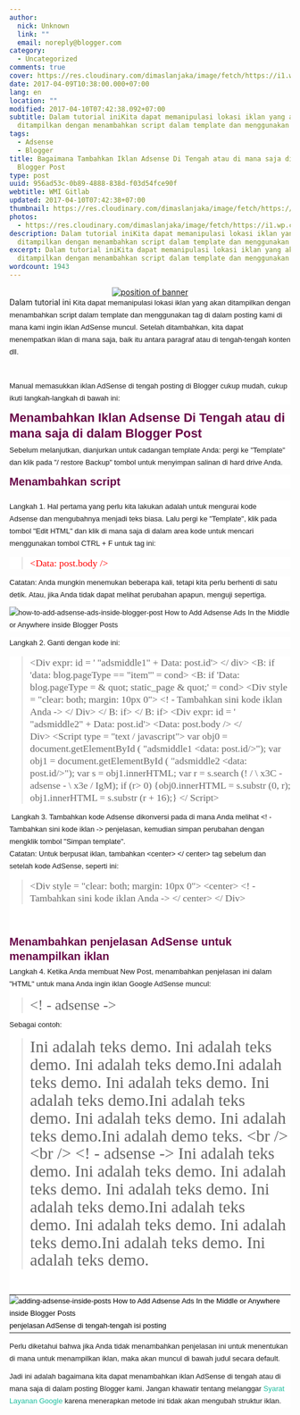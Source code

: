 ```yaml
---
author:
  nick: Unknown
  link: ""
  email: noreply@blogger.com
category:
  - Uncategorized
comments: true
cover: https://res.cloudinary.com/dimaslanjaka/image/fetch/https://i1.wp.com/4.bp.blogspot.com/-Z4TdEbpcxn0/UthBZXiyPYI/AAAAAAAAF40/nwthnaxPQuw/s1600/insert-adsense-into-blogger-post.png?zoom=1.5&ssl=1
date: 2017-04-09T10:38:00.000+07:00
lang: en
location: ""
modified: 2017-04-10T07:42:38.092+07:00
subtitle: Dalam tutorial iniKita dapat memanipulasi lokasi iklan yang akan
  ditampilkan dengan menambahkan script dalam template dan menggunakan tag
tags:
  - Adsense
  - Blogger
title: Bagaimana Tambahkan Iklan Adsense Di Tengah atau di mana saja di dalam
  Blogger Post
type: post
uuid: 956ad53c-0b89-4888-838d-f03d54fce90f
webtitle: WMI Gitlab
updated: 2017-04-10T07:42:38+07:00
thumbnail: https://res.cloudinary.com/dimaslanjaka/image/fetch/https://i1.wp.com/4.bp.blogspot.com/-Z4TdEbpcxn0/UthBZXiyPYI/AAAAAAAAF40/nwthnaxPQuw/s1600/insert-adsense-into-blogger-post.png?zoom=1.5&ssl=1
photos:
  - https://res.cloudinary.com/dimaslanjaka/image/fetch/https://i1.wp.com/4.bp.blogspot.com/-Z4TdEbpcxn0/UthBZXiyPYI/AAAAAAAAF40/nwthnaxPQuw/s1600/insert-adsense-into-blogger-post.png?zoom=1.5&ssl=1
description: Dalam tutorial iniKita dapat memanipulasi lokasi iklan yang akan
  ditampilkan dengan menambahkan script dalam template dan menggunakan tag
excerpt: Dalam tutorial iniKita dapat memanipulasi lokasi iklan yang akan
  ditampilkan dengan menambahkan script dalam template dan menggunakan tag
wordcount: 1943
---
```


<div dir="ltr" style="text-align: left;" trbidi="on"><div class="separator" style="clear: both; text-align: center;"><a href="//webmanajemen.com/page/safelink.html?url=aHR0cHM6Ly9yZXMuY2xvdWRpbmFyeS5jb20vcHJhY3RpY2FsZGV2L2ltYWdlL2ZldGNoLzQuYnAuYmxvZ3Nwb3QuY29tLy1aNFRkRWJwY3huMC9VdGhCWlhpeVBZSS9BQUFBQUFBQUY0MC9ud3RobmF4UFF1dy9zMTYwMC9pbnNlcnQtYWRzZW5zZS1pbnRvLWJsb2dnZXItcG9zdC5wbmc/em9vbT0xLjUmc3NsPTE=" imageanchor="1" style="margin-left: 1em; margin-right: 1em;" rel="nofollow noopener" target="_blank"><img alt="position of banner" border="0" src="https://res.cloudinary.com/dimaslanjaka/image/fetch/https://res.cloudinary.com/practicaldev/image/fetch/4.bp.blogspot.com/-Z4TdEbpcxn0/UthBZXiyPYI/AAAAAAAAF40/nwthnaxPQuw/s1600/insert-adsense-into-blogger-post.png?zoom=1.5&amp;ssl=1" title="adsense positions"></a></div>Dalam tutorial ini&nbsp;<span class="notranslate" style="background-color: white; box-sizing: border-box; font-family: &quot;raleway&quot; , sans-serif; font-size: 13px; line-height: 22px;">Kita dapat memanipulasi lokasi iklan yang akan ditampilkan dengan menambahkan script dalam template dan menggunakan tag di dalam posting kami di mana kami ingin iklan AdSense muncul.</span><span style="background-color: white; font-family: &quot;raleway&quot; , sans-serif; font-size: 13px; line-height: 22px;">&nbsp;</span><span class="notranslate" style="background-color: white; box-sizing: border-box; font-family: &quot;raleway&quot; , sans-serif; font-size: 13px; line-height: 22px;">Setelah ditambahkan, kita dapat menempatkan iklan di mana saja, baik itu antara paragraf atau di tengah-tengah konten dll.</span><br><span class="notranslate" style="background-color: white; box-sizing: border-box; font-family: &quot;raleway&quot; , sans-serif; font-size: 13px; line-height: 22px;"><br></span><br><div style="background-color: white; box-sizing: border-box; font-family: Raleway, sans-serif; font-size: 13px; line-height: 22px; margin-bottom: 10px;"><span class="notranslate" style="box-sizing: border-box;">Manual memasukkan iklan AdSense di tengah posting di Blogger cukup mudah, cukup ikuti langkah-langkah di bawah ini:</span></div><h3 style="background-color: white; box-sizing: border-box; color: #680447; font-family: Raleway, helvetica; font-size: 22px; line-height: 1.3; margin-bottom: 4px; margin-top: 0px;"><span class="notranslate" style="box-sizing: border-box;">Menambahkan Iklan Adsense Di Tengah atau di mana saja di dalam Blogger Post</span></h3><div style="background-color: white; box-sizing: border-box; font-family: Raleway, sans-serif; font-size: 13px; line-height: 22px; margin-bottom: 10px;"><span class="notranslate" style="box-sizing: border-box;">Sebelum melanjutkan, dianjurkan untuk cadangan template Anda: pergi ke "Template" dan klik pada "/ restore Backup" tombol untuk menyimpan salinan di hard drive Anda.</span></div><h4 style="background-color: white; box-sizing: border-box; color: #680447; font-family: Raleway, helvetica; font-size: 20px; line-height: 1.3; margin-bottom: 4px; margin-top: 0px;"><span class="notranslate" style="box-sizing: border-box;">Menambahkan script</span></h4><span class="notranslate" style="background-color: white; box-sizing: border-box; font-family: &quot;raleway&quot; , sans-serif; font-size: 13px; line-height: 22px;"></span><br><div style="background-color: white; box-sizing: border-box; font-family: Raleway, sans-serif; font-size: 13px; line-height: 22px; margin-bottom: 10px;"><span class="notranslate" style="box-sizing: border-box;">Langkah 1. Hal pertama yang perlu kita lakukan adalah untuk mengurai kode Adsense</span><noindex style="box-sizing: border-box;">&nbsp;</noindex><span class="notranslate" style="box-sizing: border-box;">dan mengubahnya menjadi teks biasa.</span>&nbsp;<span class="notranslate" style="box-sizing: border-box;">Lalu pergi ke "Template", klik pada tombol "Edit HTML" dan klik di mana saja di dalam area kode untuk mencari menggunakan tombol CTRL + F untuk tag ini:</span></div><div style="background-color: white; box-sizing: border-box; font-family: Raleway, sans-serif; font-size: 13px; line-height: 22px; margin-bottom: 10px;"><blockquote class="tr_bq"><span class="notranslate" style="box-sizing: border-box;"><span style="font-family: &quot;georgia&quot; , serif; font-size: 17.5px; line-height: 22px; text-align: justify;"><span style="color: red;">&lt;Data: post.body /&gt;</span></span></span></blockquote></div><div style="background-color: white; box-sizing: border-box; font-family: Raleway, sans-serif; font-size: 13px; line-height: 22px; margin-bottom: 10px;"><span class="notranslate" style="box-sizing: border-box;">Catatan: Anda mungkin menemukan beberapa kali, tetapi kita perlu berhenti di satu detik.</span>&nbsp;<span class="notranslate" style="box-sizing: border-box;">Atau, jika Anda tidak dapat melihat perubahan apapun, menguji sepertiga.</span></div><div style="background-color: white; box-sizing: border-box; font-family: Raleway, sans-serif; font-size: 13px; line-height: 22.1000003814697px;"><img alt="how-to-add-adsense-ads-inside-blogger-post How to Add Adsense Ads In the Middle or Anywhere inside Blogger Posts" border="0" data-recalc-dims="1" scale="1.5" src-orig="https://res.cloudinary.com/dimaslanjaka/image/fetch/https://res.cloudinary.com/practicaldev/image/fetch/3.bp.blogspot.com/-txi86RJaWYk/Utg3xTPV_8I/AAAAAAAAF4Y/LTah2B86lYE/s1600/how-to-add-adsense-ads-inside-blogger-post.png?resize=500%2C307&amp;ssl=1" src="https://res.cloudinary.com/practicaldev/image/fetch/3.bp.blogspot.com/-txi86RJaWYk/Utg3xTPV_8I/AAAAAAAAF4Y/LTah2B86lYE/s1600/how-to-add-adsense-ads-inside-blogger-post.png?zoom=1.5&amp;resize=330%2C197&amp;ssl=1" srcset="https://res.cloudinary.com/practicaldev/image/fetch/3.bp.blogspot.com/-txi86RJaWYk/Utg3xTPV_8I/AAAAAAAAF4Y/LTah2B86lYE/s1600/how-to-add-adsense-ads-inside-blogger-post.png?zoom=1.5&amp;resize=330%2C197&amp;ssl=1" style="border: 0px; box-sizing: border-box; max-width: 100%; vertical-align: middle;" title="Bagaimana Tambahkan Iklan Adsense Di Tengah atau di mana saja di dalam Blogger Post"></div><div style="background-color: white; box-sizing: border-box; font-family: Raleway, sans-serif; font-size: 13px; line-height: 22px; margin-bottom: 10px;"><span class="notranslate" style="box-sizing: border-box;"></span></div><div style="background-color: white; box-sizing: border-box; font-family: Raleway, sans-serif; font-size: 13px; line-height: 22px; margin-bottom: 10px;"><span class="notranslate" style="box-sizing: border-box;">Langkah 2. Ganti dengan kode ini:</span></div><div style="background-color: white; box-sizing: border-box; font-family: Raleway, sans-serif; font-size: 13px; line-height: 22px; margin-bottom: 10px;"><blockquote class="tr_bq"><span class="notranslate" style="box-sizing: border-box;"><span class="notranslate" style="box-sizing: border-box; color: #666666; font-family: &quot;georgia&quot; , serif; font-size: 17.5px; line-height: 22px; text-align: justify;">&lt;Div expr: id = ' "adsmiddle1" + Data: post.id'&gt; &lt;/ div&gt;</span><span style="color: #666666; font-family: &quot;georgia&quot; , serif; font-size: 17.5px; line-height: 22px; text-align: justify;">&nbsp;</span></span><span class="notranslate" style="box-sizing: border-box;"><span class="notranslate" style="box-sizing: border-box; color: #666666; font-family: &quot;georgia&quot; , serif; font-size: 17.5px; line-height: 22px; text-align: justify;">&lt;B: if 'data: blog.pageType == "item"' = cond&gt;</span><span style="color: #666666; font-family: &quot;georgia&quot; , serif; font-size: 17.5px; line-height: 22px; text-align: justify;">&nbsp;</span></span><span class="notranslate" style="box-sizing: border-box;"><span class="notranslate" style="box-sizing: border-box; color: #666666; font-family: &quot;georgia&quot; , serif; font-size: 17.5px; line-height: 22px; text-align: justify;">&lt;B: if 'Data: blog.pageType = &amp; quot; static_page &amp; quot;' = cond&gt;</span><span style="color: #666666; font-family: &quot;georgia&quot; , serif; font-size: 17.5px; line-height: 22px; text-align: justify;">&nbsp;</span></span><span class="notranslate" style="box-sizing: border-box;"><span class="notranslate" style="box-sizing: border-box; color: #666666; font-family: &quot;georgia&quot; , serif; font-size: 17.5px; line-height: 22px; text-align: justify;">&lt;Div style = "clear: both; margin: 10px 0"&gt;</span><span style="color: #666666; font-family: &quot;georgia&quot; , serif; font-size: 17.5px; line-height: 22px; text-align: justify;">&nbsp;</span></span><span class="notranslate" style="box-sizing: border-box;"><span class="notranslate" style="box-sizing: border-box; color: #666666; font-family: &quot;georgia&quot; , serif; font-size: 17.5px; line-height: 22px; text-align: justify;"><span style="box-sizing: border-box;">&lt;! - Tambahkan sini kode iklan Anda -&gt;</span></span><span style="color: #666666; font-family: &quot;georgia&quot; , serif; font-size: 17.5px; line-height: 22px; text-align: justify;">&nbsp;</span></span><span class="notranslate" style="box-sizing: border-box;"><span class="notranslate" style="box-sizing: border-box; color: #666666; font-family: &quot;georgia&quot; , serif; font-size: 17.5px; line-height: 22px; text-align: justify;">&lt;/ Div&gt;</span><span style="color: #666666; font-family: &quot;georgia&quot; , serif; font-size: 17.5px; line-height: 22px; text-align: justify;">&nbsp;</span></span><span class="notranslate" style="box-sizing: border-box;"><span class="notranslate" style="box-sizing: border-box; color: #666666; font-family: &quot;georgia&quot; , serif; font-size: 17.5px; line-height: 22px; text-align: justify;">&lt;/ B: if&gt;</span><span style="color: #666666; font-family: &quot;georgia&quot; , serif; font-size: 17.5px; line-height: 22px; text-align: justify;">&nbsp;</span></span><span class="notranslate" style="box-sizing: border-box;"><span class="notranslate" style="box-sizing: border-box; color: #666666; font-family: &quot;georgia&quot; , serif; font-size: 17.5px; line-height: 22px; text-align: justify;">&lt;/ B: if&gt;</span><span style="color: #666666; font-family: &quot;georgia&quot; , serif; font-size: 17.5px; line-height: 22px; text-align: justify;">&nbsp;</span></span><span class="notranslate" style="box-sizing: border-box;"><span class="notranslate" style="box-sizing: border-box; color: #666666; font-family: &quot;georgia&quot; , serif; font-size: 17.5px; line-height: 22px; text-align: justify;">&lt;Div expr: id = ' "adsmiddle2" + Data: post.id'&gt;</span><span style="color: #666666; font-family: &quot;georgia&quot; , serif; font-size: 17.5px; line-height: 22px; text-align: justify;">&nbsp;</span></span><span class="notranslate" style="box-sizing: border-box;"><span class="notranslate" style="box-sizing: border-box; color: #666666; font-family: &quot;georgia&quot; , serif; font-size: 17.5px; line-height: 22px; text-align: justify;">&lt;Data: post.body /&gt;</span><span style="color: #666666; font-family: &quot;georgia&quot; , serif; font-size: 17.5px; line-height: 22px; text-align: justify;">&nbsp;</span></span><span class="notranslate" style="box-sizing: border-box;"><span class="notranslate" style="box-sizing: border-box; color: #666666; font-family: &quot;georgia&quot; , serif; font-size: 17.5px; line-height: 22px; text-align: justify;">&lt;/ Div&gt;</span><span style="color: #666666; font-family: &quot;georgia&quot; , serif; font-size: 17.5px; line-height: 22px; text-align: justify;">&nbsp;</span></span><span class="notranslate" style="box-sizing: border-box;"><span class="notranslate" style="box-sizing: border-box; color: #666666; font-family: &quot;georgia&quot; , serif; font-size: 17.5px; line-height: 22px; text-align: justify;">&lt;Script type = "text / javascript"&gt;</span><span style="color: #666666; font-family: &quot;georgia&quot; , serif; font-size: 17.5px; line-height: 22px; text-align: justify;">&nbsp;</span></span><span class="notranslate" style="box-sizing: border-box;"><span class="notranslate" style="box-sizing: border-box; color: #666666; font-family: &quot;georgia&quot; , serif; font-size: 17.5px; line-height: 22px; text-align: justify;">var obj0 = document.getElementById ( "adsmiddle1 &lt;data: post.id/&gt;");</span><span style="color: #666666; font-family: &quot;georgia&quot; , serif; font-size: 17.5px; line-height: 22px; text-align: justify;">&nbsp;</span></span><span class="notranslate" style="box-sizing: border-box;"><span class="notranslate" style="box-sizing: border-box; color: #666666; font-family: &quot;georgia&quot; , serif; font-size: 17.5px; line-height: 22px; text-align: justify;">var obj1 = document.getElementById ( "adsmiddle2 &lt;data: post.id/&gt;");</span><span style="color: #666666; font-family: &quot;georgia&quot; , serif; font-size: 17.5px; line-height: 22px; text-align: justify;">&nbsp;</span></span><span class="notranslate" style="box-sizing: border-box;"><span class="notranslate" style="box-sizing: border-box; color: #666666; font-family: &quot;georgia&quot; , serif; font-size: 17.5px; line-height: 22px; text-align: justify;">var s = obj1.innerHTML;</span><span style="color: #666666; font-family: &quot;georgia&quot; , serif; font-size: 17.5px; line-height: 22px; text-align: justify;">&nbsp;</span></span><span class="notranslate" style="box-sizing: border-box;"><span class="notranslate" style="box-sizing: border-box; color: #666666; font-family: &quot;georgia&quot; , serif; font-size: 17.5px; line-height: 22px; text-align: justify;">var r = s.search (! / \ x3C - adsense - \ x3e / IgM);</span><span style="color: #666666; font-family: &quot;georgia&quot; , serif; font-size: 17.5px; line-height: 22px; text-align: justify;">&nbsp;</span></span><span class="notranslate" style="box-sizing: border-box;"><span class="notranslate" style="box-sizing: border-box; color: #666666; font-family: &quot;georgia&quot; , serif; font-size: 17.5px; line-height: 22px; text-align: justify;">if (r&gt; 0) {obj0.innerHTML = s.substr (0, r); obj1.innerHTML = s.substr (r + 16);}</span><span style="color: #666666; font-family: &quot;georgia&quot; , serif; font-size: 17.5px; line-height: 22px; text-align: justify;">&nbsp;</span></span><span class="notranslate" style="box-sizing: border-box;"><span class="notranslate" style="box-sizing: border-box; color: #666666; font-family: &quot;georgia&quot; , serif; font-size: 17.5px; line-height: 22px; text-align: justify;">&lt;/ Script&gt;</span></span></blockquote><blockquote class="tr_bq"></blockquote>&nbsp;<span style="font-family: &quot;raleway&quot; , sans-serif; font-size: 13px; line-height: 22px;">Langkah 3. Tambahkan kode Adsense dikonversi pada di mana Anda melihat</span><span style="font-family: &quot;raleway&quot; , sans-serif; font-size: 13px; line-height: 22px;">&nbsp;</span><span style="box-sizing: border-box; font-family: &quot;raleway&quot; , sans-serif; font-size: 13px; line-height: 22px;">&lt;! - Tambahkan sini kode iklan -&gt;</span><span style="font-family: &quot;raleway&quot; , sans-serif; font-size: 13px; line-height: 22px;">&nbsp;</span><span style="font-family: &quot;raleway&quot; , sans-serif; font-size: 13px; line-height: 22px;">penjelasan, kemudian simpan perubahan dengan mengklik tombol "Simpan template".</span><br><div style="box-sizing: border-box; font-family: Raleway, sans-serif; margin-bottom: 10px;"><span class="notranslate" style="box-sizing: border-box;">Catatan: Untuk berpusat iklan, tambahkan &lt;center&gt; &lt;/ center&gt; tag sebelum dan setelah kode AdSense, seperti ini:</span></div><blockquote class="tr_bq" style="box-sizing: border-box; font-family: Raleway, sans-serif; margin-bottom: 10px;"><span class="notranslate" style="box-sizing: border-box;"><span class="notranslate" style="box-sizing: border-box; color: #666666; font-family: &quot;georgia&quot; , serif; font-size: 17.5px; line-height: 22px; text-align: justify;">&lt;Div style = "clear: both; margin: 10px 0"&gt;</span><span style="color: #666666; font-family: &quot;georgia&quot; , serif; font-size: 17.5px; line-height: 22px; text-align: justify;">&nbsp;</span></span><span class="notranslate" style="box-sizing: border-box;"><span class="notranslate" style="box-sizing: border-box; color: #666666; font-family: &quot;georgia&quot; , serif; font-size: 17.5px; line-height: 22px; text-align: justify;"><span style="box-sizing: border-box;">&lt;center&gt;</span></span><span style="color: #666666; font-family: &quot;georgia&quot; , serif; font-size: 17.5px; line-height: 22px; text-align: justify;">&nbsp;</span></span><span class="notranslate" style="box-sizing: border-box;"><span class="notranslate" style="box-sizing: border-box; color: #666666; font-family: &quot;georgia&quot; , serif; font-size: 17.5px; line-height: 22px; text-align: justify;"><span style="box-sizing: border-box;">&lt;! - Tambahkan sini kode iklan Anda -&gt;</span></span><span style="color: #666666; font-family: &quot;georgia&quot; , serif; font-size: 17.5px; line-height: 22px; text-align: justify;">&nbsp;</span></span><span class="notranslate" style="box-sizing: border-box;"><span class="notranslate" style="box-sizing: border-box; color: #666666; font-family: &quot;georgia&quot; , serif; font-size: 17.5px; line-height: 22px; text-align: justify;"><span style="box-sizing: border-box;">&lt;/ center&gt;</span></span><span style="color: #666666; font-family: &quot;georgia&quot; , serif; font-size: 17.5px; line-height: 22px; text-align: justify;">&nbsp;</span></span><span class="notranslate" style="box-sizing: border-box;"><span class="notranslate" style="box-sizing: border-box; color: #666666; font-family: &quot;georgia&quot; , serif; font-size: 17.5px; line-height: 22px; text-align: justify;">&lt;/ Div&gt;</span></span></blockquote><br><br><h4 style="box-sizing: border-box; color: #680447; font-family: Raleway, helvetica; font-size: 20px; line-height: 1.3; margin-bottom: 4px; margin-top: 0px;"><span class="notranslate" style="box-sizing: border-box;">Menambahkan penjelasan AdSense untuk menampilkan iklan</span></h4><div style="box-sizing: border-box; font-family: Raleway, sans-serif; margin-bottom: 10px;"><span class="notranslate" style="box-sizing: border-box;">Langkah 4. Ketika Anda membuat New Post, menambahkan penjelasan ini dalam "HTML" untuk mana Anda ingin iklan Google AdSense muncul:</span></div><blockquote class="tr_bq" style="box-sizing: border-box; font-family: Raleway, sans-serif; margin-bottom: 10px;"><span class="notranslate" style="box-sizing: border-box;"><span style="color: #666666; font-family: &quot;georgia&quot; , serif; font-size: 25.7837028503418px; line-height: 28.0337028503418px; text-align: justify;">&lt;! - adsense -&gt;</span></span></blockquote><div style="box-sizing: border-box; font-family: Raleway, sans-serif; margin-bottom: 10px;"><span class="notranslate" style="box-sizing: border-box;">Sebagai contoh:</span></div><blockquote class="tr_bq" style="box-sizing: border-box; font-family: Raleway, sans-serif; margin-bottom: 10px;"><span class="notranslate" style="box-sizing: border-box;"><span class="notranslate" style="box-sizing: border-box; color: #666666; font-family: &quot;georgia&quot; , serif; font-size: 29.5911102294922px; line-height: 31.8411102294922px; text-align: justify;">Ini adalah teks demo.</span><span style="color: #666666; font-family: &quot;georgia&quot; , serif; font-size: 29.5911102294922px; line-height: 31.8411102294922px; text-align: justify;">&nbsp;</span><span class="notranslate" style="box-sizing: border-box; color: #666666; font-family: &quot;georgia&quot; , serif; font-size: 29.5911102294922px; line-height: 31.8411102294922px; text-align: justify;">Ini adalah teks demo.</span><span style="color: #666666; font-family: &quot;georgia&quot; , serif; font-size: 29.5911102294922px; line-height: 31.8411102294922px; text-align: justify;">&nbsp;</span><span class="notranslate" style="box-sizing: border-box; color: #666666; font-family: &quot;georgia&quot; , serif; font-size: 29.5911102294922px; line-height: 31.8411102294922px; text-align: justify;">Ini adalah teks demo.</span><span class="notranslate" style="box-sizing: border-box; color: #666666; font-family: &quot;georgia&quot; , serif; font-size: 29.5911102294922px; line-height: 31.8411102294922px; text-align: justify;">Ini adalah teks demo.</span><span style="color: #666666; font-family: &quot;georgia&quot; , serif; font-size: 29.5911102294922px; line-height: 31.8411102294922px; text-align: justify;">&nbsp;</span><span class="notranslate" style="box-sizing: border-box; color: #666666; font-family: &quot;georgia&quot; , serif; font-size: 29.5911102294922px; line-height: 31.8411102294922px; text-align: justify;">Ini adalah teks demo.</span><span style="color: #666666; font-family: &quot;georgia&quot; , serif; font-size: 29.5911102294922px; line-height: 31.8411102294922px; text-align: justify;">&nbsp;</span><span class="notranslate" style="box-sizing: border-box; color: #666666; font-family: &quot;georgia&quot; , serif; font-size: 29.5911102294922px; line-height: 31.8411102294922px; text-align: justify;">Ini adalah teks demo.</span><span class="notranslate" style="box-sizing: border-box; color: #666666; font-family: &quot;georgia&quot; , serif; font-size: 29.5911102294922px; line-height: 31.8411102294922px; text-align: justify;">Ini adalah teks demo.</span><span style="color: #666666; font-family: &quot;georgia&quot; , serif; font-size: 29.5911102294922px; line-height: 31.8411102294922px; text-align: justify;">&nbsp;</span><span class="notranslate" style="box-sizing: border-box; color: #666666; font-family: &quot;georgia&quot; , serif; font-size: 29.5911102294922px; line-height: 31.8411102294922px; text-align: justify;">Ini adalah teks demo.</span><span style="color: #666666; font-family: &quot;georgia&quot; , serif; font-size: 29.5911102294922px; line-height: 31.8411102294922px; text-align: justify;">&nbsp;</span><span class="notranslate" style="box-sizing: border-box; color: #666666; font-family: &quot;georgia&quot; , serif; font-size: 29.5911102294922px; line-height: 31.8411102294922px; text-align: justify;">Ini adalah teks demo.</span><span class="notranslate" style="box-sizing: border-box; color: #666666; font-family: &quot;georgia&quot; , serif; font-size: 29.5911102294922px; line-height: 31.8411102294922px; text-align: justify;">Ini adalah demo teks. &lt;br /&gt; &lt;br /&gt;</span><span style="color: #666666; font-family: &quot;georgia&quot; , serif; font-size: 29.5911102294922px; line-height: 31.8411102294922px; text-align: justify;">&nbsp;</span></span><span class="notranslate" style="box-sizing: border-box;"><span class="notranslate" style="box-sizing: border-box; color: #666666; font-family: &quot;georgia&quot; , serif; font-size: 29.5911102294922px; line-height: 31.8411102294922px; text-align: justify;"><span style="box-sizing: border-box;">&lt;! - adsense -&gt;</span>&nbsp;Ini adalah teks demo.</span><span style="color: #666666; font-family: &quot;georgia&quot; , serif; font-size: 29.5911102294922px; line-height: 31.8411102294922px; text-align: justify;">&nbsp;</span><span class="notranslate" style="box-sizing: border-box; color: #666666; font-family: &quot;georgia&quot; , serif; font-size: 29.5911102294922px; line-height: 31.8411102294922px; text-align: justify;">Ini adalah teks demo.</span><span style="color: #666666; font-family: &quot;georgia&quot; , serif; font-size: 29.5911102294922px; line-height: 31.8411102294922px; text-align: justify;">&nbsp;</span><span class="notranslate" style="box-sizing: border-box; color: #666666; font-family: &quot;georgia&quot; , serif; font-size: 29.5911102294922px; line-height: 31.8411102294922px; text-align: justify;">Ini adalah teks demo.</span><span style="color: #666666; font-family: &quot;georgia&quot; , serif; font-size: 29.5911102294922px; line-height: 31.8411102294922px; text-align: justify;">&nbsp;</span><span class="notranslate" style="box-sizing: border-box; color: #666666; font-family: &quot;georgia&quot; , serif; font-size: 29.5911102294922px; line-height: 31.8411102294922px; text-align: justify;">Ini adalah teks demo.</span><span style="color: #666666; font-family: &quot;georgia&quot; , serif; font-size: 29.5911102294922px; line-height: 31.8411102294922px; text-align: justify;">&nbsp;</span><span class="notranslate" style="box-sizing: border-box; color: #666666; font-family: &quot;georgia&quot; , serif; font-size: 29.5911102294922px; line-height: 31.8411102294922px; text-align: justify;">Ini adalah teks demo.</span><span class="notranslate" style="box-sizing: border-box; color: #666666; font-family: &quot;georgia&quot; , serif; font-size: 29.5911102294922px; line-height: 31.8411102294922px; text-align: justify;">Ini adalah teks demo.</span><span style="color: #666666; font-family: &quot;georgia&quot; , serif; font-size: 29.5911102294922px; line-height: 31.8411102294922px; text-align: justify;">&nbsp;</span><span class="notranslate" style="box-sizing: border-box; color: #666666; font-family: &quot;georgia&quot; , serif; font-size: 29.5911102294922px; line-height: 31.8411102294922px; text-align: justify;">Ini adalah teks demo.</span><span style="color: #666666; font-family: &quot;georgia&quot; , serif; font-size: 29.5911102294922px; line-height: 31.8411102294922px; text-align: justify;">&nbsp;</span><span class="notranslate" style="box-sizing: border-box; color: #666666; font-family: &quot;georgia&quot; , serif; font-size: 29.5911102294922px; line-height: 31.8411102294922px; text-align: justify;">Ini adalah teks demo.</span><span class="notranslate" style="box-sizing: border-box; color: #666666; font-family: &quot;georgia&quot; , serif; font-size: 29.5911102294922px; line-height: 31.8411102294922px; text-align: justify;">Ini adalah teks demo.</span><span style="color: #666666; font-family: &quot;georgia&quot; , serif; font-size: 29.5911102294922px; line-height: 31.8411102294922px; text-align: justify;">&nbsp;</span><span class="notranslate" style="box-sizing: border-box; color: #666666; font-family: &quot;georgia&quot; , serif; font-size: 29.5911102294922px; line-height: 31.8411102294922px; text-align: justify;">Ini adalah teks demo.</span></span></blockquote><div style="text-align: left;"><br></div><table align="center" cellpadding="0" cellspacing="0" class="tr-caption-container" style="border-collapse: collapse; border-spacing: 0px; box-sizing: border-box; color: black; font-family: Raleway, sans-serif; font-size: 13px; line-height: 22.1000003814697px;"><tbody style="box-sizing: border-box;"><tr style="box-sizing: border-box;"><td style="box-sizing: border-box; padding: 0px;"><img alt="adding-adsense-inside-posts How to Add Adsense Ads In the Middle or Anywhere inside Blogger Posts" border="0" data-recalc-dims="1" scale="1.5" src-orig="https://res.cloudinary.com/dimaslanjaka/image/fetch/https://res.cloudinary.com/practicaldev/image/fetch/1.bp.blogspot.com/-hcAdKZfjRyg/Utg5FISx95I/AAAAAAAAF4k/ZbE-Dip3wkk/s1600/adding-adsense-inside-posts.png?resize=420%2C250&amp;ssl=1" src="https://res.cloudinary.com/practicaldev/image/fetch/1.bp.blogspot.com/-hcAdKZfjRyg/Utg5FISx95I/AAAAAAAAF4k/ZbE-Dip3wkk/s1600/adding-adsense-inside-posts.png?zoom=1.5&amp;resize=330%2C193&amp;ssl=1" srcset="https://res.cloudinary.com/practicaldev/image/fetch/1.bp.blogspot.com/-hcAdKZfjRyg/Utg5FISx95I/AAAAAAAAF4k/ZbE-Dip3wkk/s1600/adding-adsense-inside-posts.png?zoom=1.5&amp;resize=330%2C193&amp;ssl=1" style="border: 0px; box-sizing: border-box; max-width: 100%; vertical-align: middle;" title="Bagaimana Tambahkan Iklan Adsense Di Tengah atau di mana saja di dalam Blogger Post"></td></tr><tr style="box-sizing: border-box;"><td class="tr-caption" style="box-sizing: border-box; padding: 0px;"><span class="notranslate" style="box-sizing: border-box;">penjelasan AdSense di tengah-tengah isi posting</span></td></tr></tbody></table><div style="box-sizing: border-box; font-family: Raleway, sans-serif; margin-bottom: 10px;"><span class="notranslate" style="box-sizing: border-box;">Perlu diketahui bahwa jika Anda tidak menambahkan penjelasan ini untuk menentukan di mana untuk menampilkan iklan, maka akan muncul di bawah judul secara default.</span></div><div style="box-sizing: border-box; font-family: Raleway, sans-serif; margin-bottom: 10px;"><span class="notranslate" style="box-sizing: border-box;">Jadi ini adalah bagaimana kita dapat menambahkan iklan AdSense di tengah atau di mana saja di dalam posting Blogger kami.</span>&nbsp;<span class="notranslate" style="box-sizing: border-box;">Jangan khawatir tentang melanggar</span>&nbsp;<noindex style="box-sizing: border-box;"><span class="notranslate" style="box-sizing: border-box;"><a href="//webmanajemen.com/page/safelink.html?url=aHR0cDovL3RyYW5zbGF0ZS5nb29nbGV1c2VyY29udGVudC5jb20vdHJhbnNsYXRlX2M/ZGVwdGg9MSZudj0xJnJ1cmw9dHJhbnNsYXRlLmdvb2dsZS5jb20mc2w9YXV0byZzcD1ubXQ0JnRsPWlkJnU9aHR0cDovL2wzbjRyMHhibG9nLmNmL291dC9hSFIwY0hNNkx5OWhaR1l1Ykhrdk1URXdNalExTmpFdmFIUjBjSE02THk5emRYQndiM0owTG1kdmIyZHNaUzVqYjIwdllXUnpaVzV6WlM5aGJuTjNaWEl2TVRNMU5EY3pOajlvYkQxbGJpWmhiWEE3Y21WbVgzUnZjR2xqUFRFeU56RTFNRGclM0QmdXNnPUFMa0pyaGg1b3N4SHBFMkRnZjM5Q0hraWptODNaVlZBZXc=" rel="nofollow noopener" style="-webkit-font-smoothing: antialiased !important; -webkit-transition: all 0.5s ease-in-out; background-color: transparent; box-sizing: border-box; color: #1abc9c; text-decoration: none; transition: all 0.5s ease-in-out;" target="_blank">Syarat Layanan Google</a></span>&nbsp;</noindex><span class="notranslate" style="box-sizing: border-box;">karena menerapkan metode ini tidak akan mengubah struktur iklan.</span></div></div></div>